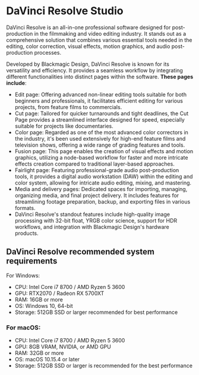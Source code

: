 # DaVinci Resolve Studio
DaVinci Resolve is an all-in-one professional software designed for post-production in the filmmaking and video editing industry. It stands out as a comprehensive solution that combines various essential tools needed in the editing, color correction, visual effects, motion graphics, and audio post-production processes.

Developed by Blackmagic Design, DaVinci Resolve is known for its versatility and efficiency. It provides a seamless workflow by integrating different functionalities into distinct pages within the software. 
**These pages include**:

- Edit page: Offering advanced non-linear editing tools suitable for both beginners and professionals, it facilitates efficient editing for various projects, from feature films to commercials.
- Cut page: Tailored for quicker turnarounds and tight deadlines, the Cut Page provides a streamlined interface designed for speed, especially suitable for projects like documentaries.
- Color page: Regarded as one of the most advanced color correctors in the industry, it's been used extensively for high-end feature films and television shows, offering a wide range of grading features and tools.
- Fusion page: This page enables the creation of visual effects and motion graphics, utilizing a node-based workflow for faster and more intricate effects creation compared to traditional layer-based approaches.
- Fairlight page: Featuring professional-grade audio post-production tools, it provides a digital audio workstation (DAW) within the editing and color system, allowing for intricate audio editing, mixing, and mastering.
- Media and delivery pages: Dedicated spaces for importing, managing, organizing media, and final project delivery. It includes features for streamlining footage preparation, backup, and exporting files in various formats.
- DaVinci Resolve's standout features include high-quality image processing with 32-bit float, YRGB color science, support for HDR workflows, and integration with Blackmagic Design's hardware products.
## DaVinci Resolve recommended system requirements
For Windows:

- CPU: Intel Core i7 8700 / AMD Ryzen 5 3600
- GPU: RTX2070 / Radeon RX 5700XT
- RAM: 16GB or more
- OS: Windows 10, 64-bit
- Storage: 512GB SSD or larger recommended for best performance
### For macOS:

- CPU: Intel Core i7 8700 / AMD Ryzen 5 3600
- GPU: 8GB VRAM, NVIDIA, or AMD GPU
- RAM: 32GB or more
- OS: macOS 10.15.4 or later
- Storage: 512GB SSD or larger is recommended for the best performance
